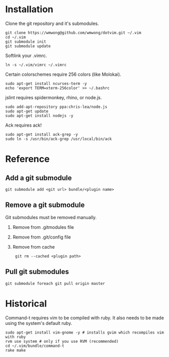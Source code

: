 # Installation

Clone the git repository and it's submodules.

    git clone https://wmwong@github.com/wmwong/dotvim.git ~/.vim
    cd ~/.vim
    git submodule init
    git submodule update

Softlink your .vimrc.

    ln -s ~/.vim/vimrc ~/.vimrc

Certain colorschemes require 256 colors (like Molokai).

    sudo apt-get install ncurses-term -y
    echo 'export TERM=xterm-256color' >> ~/.bashrc

jslint requires spidermonkey, rhino, or node.js.

    sudo add-apt-repository ppa:chris-lea/node.js
    sudo apt-get update 
    sudo apt-get install nodejs -y

Ack requires ack!

    sudo apt-get install ack-grep -y
    sudo ln -s /usr/bin/ack-grep /usr/local/bin/ack

# Reference

## Add a git submodule

    git submodule add <git url> bundle/<plugin name>

## Remove a git submodule

Git submodules must be removed manually.

1. Remove from .gitmodules file
2. Remove from .git/config file
3. Remove from cache

        git rm --cached <plugin path>

## Pull git submodules

    git submodule foreach git pull origin master

# Historical

Command-t requires vim to be compiled with ruby. It also needs to be made using the system's default ruby.

    sudo apt-get install vim-gnome -y # installs gvim which recompiles vim with ruby
    rvm use system # only if you use RVM (recommended)
    cd ~/.vim/bundle/command-t
    rake make
